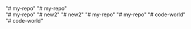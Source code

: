 "# my-repo" 
"# my-repo"   
"# my-repo" 
"# new2" 
"# new2" 
"# my-repo" 
"# my-repo" 
"# code-world" 
"# code-world" 
